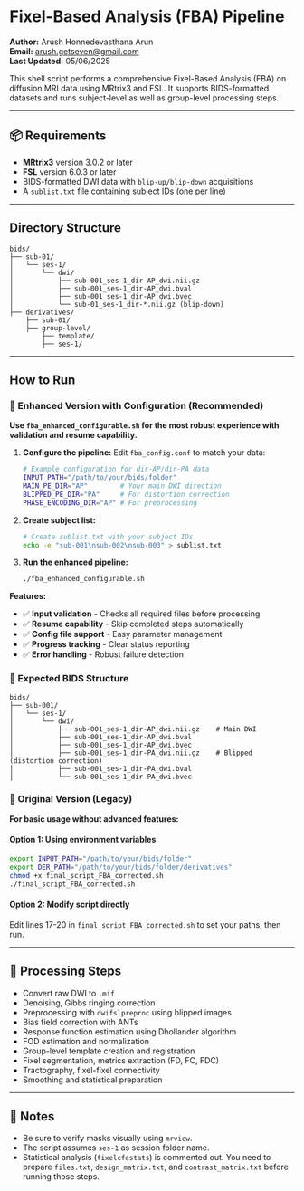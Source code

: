 
# Fixel-Based Analysis (FBA) Pipeline

**Author:** Arush Honnedevasthana Arun  
**Email:** arush.getseven@gmail.com  
**Last Updated:** 05/06/2025

This shell script performs a comprehensive Fixel-Based Analysis (FBA) on diffusion MRI data using MRtrix3 and FSL. It supports BIDS-formatted datasets and runs subject-level as well as group-level processing steps.

---

## 📦 Requirements

- **MRtrix3** version 3.0.2 or later
- **FSL** version 6.0.3 or later
- BIDS-formatted DWI data with `blip-up/blip-down` acquisitions
- A `sublist.txt` file containing subject IDs (one per line)

---

## Directory Structure

```
bids/
├── sub-01/
│   └── ses-1/
│       └── dwi/
│           ├── sub-001_ses-1_dir-AP_dwi.nii.gz
│           ├── sub-001_ses-1_dir-AP_dwi.bval
│           ├── sub-001_ses-1_dir-AP_dwi.bvec
│           └── sub-01_ses-1_dir-*.nii.gz (blip-down)
├── derivatives/
    ├── sub-01/
    ├── group-level/
        ├── template/
        ├── ses-1/
```

---

## How to Run

### 🚀 Enhanced Version with Configuration (Recommended)

**Use `fba_enhanced_configurable.sh` for the most robust experience with validation and resume capability.**

1. **Configure the pipeline:**
   Edit `fba_config.conf` to match your data:
   ```bash
   # Example configuration for dir-AP/dir-PA data
   INPUT_PATH="/path/to/your/bids/folder"
   MAIN_PE_DIR="AP"        # Your main DWI direction
   BLIPPED_PE_DIR="PA"     # For distortion correction
   PHASE_ENCODING_DIR="AP" # For preprocessing
   ```

2. **Create subject list:**
   ```bash
   # Create sublist.txt with your subject IDs
   echo -e "sub-001\nsub-002\nsub-003" > sublist.txt
   ```

3. **Run the enhanced pipeline:**
   ```bash
   ./fba_enhanced_configurable.sh
   ```

**Features:**
- ✅ **Input validation** - Checks all required files before processing
- ✅ **Resume capability** - Skip completed steps automatically  
- ✅ **Config file support** - Easy parameter management
- ✅ **Progress tracking** - Clear status reporting
- ✅ **Error handling** - Robust failure detection

### 📁 Expected BIDS Structure
```
bids/
├── sub-001/
│   └── ses-1/
│       └── dwi/
│           ├── sub-001_ses-1_dir-AP_dwi.nii.gz    # Main DWI
│           ├── sub-001_ses-1_dir-AP_dwi.bval
│           ├── sub-001_ses-1_dir-AP_dwi.bvec
│           ├── sub-001_ses-1_dir-PA_dwi.nii.gz    # Blipped (distortion correction)
│           ├── sub-001_ses-1_dir-PA_dwi.bval
│           └── sub-001_ses-1_dir-PA_dwi.bvec
```

### 🔄 Original Version (Legacy)

**For basic usage without advanced features:**

#### Option 1: Using environment variables
```bash
export INPUT_PATH="/path/to/your/bids/folder"
export DER_PATH="/path/to/your/bids/folder/derivatives"
chmod +x final_script_FBA_corrected.sh
./final_script_FBA_corrected.sh
```

#### Option 2: Modify script directly  
Edit lines 17-20 in `final_script_FBA_corrected.sh` to set your paths, then run.

---

## 🔄 Processing Steps

- Convert raw DWI to `.mif`
- Denoising, Gibbs ringing correction
- Preprocessing with `dwifslpreproc` using blipped images
- Bias field correction with ANTs
- Response function estimation using Dhollander algorithm
- FOD estimation and normalization
- Group-level template creation and registration
- Fixel segmentation, metrics extraction (FD, FC, FDC)
- Tractography, fixel-fixel connectivity
- Smoothing and statistical preparation

---

## 📌 Notes

- Be sure to verify masks visually using `mrview`.
- The script assumes `ses-1` as session folder name.
- Statistical analysis (`fixelcfestats`) is commented out. You need to prepare `files.txt`, `design_matrix.txt`, and `contrast_matrix.txt` before running those steps.

